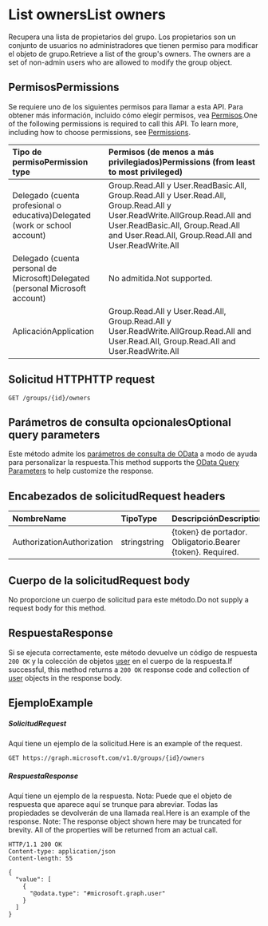 # <a name="list-owners"></a><span data-ttu-id="adf29-101">List owners</span><span class="sxs-lookup"><span data-stu-id="adf29-101">List owners</span></span>

<span data-ttu-id="adf29-p101">Recupera una lista de propietarios del grupo. Los propietarios son un conjunto de usuarios no administradores que tienen permiso para modificar el objeto de grupo.</span><span class="sxs-lookup"><span data-stu-id="adf29-p101">Retrieve a list of the group's owners. The owners are a set of non-admin users who are allowed to modify the group object.</span></span> 

## <a name="permissions"></a><span data-ttu-id="adf29-104">Permisos</span><span class="sxs-lookup"><span data-stu-id="adf29-104">Permissions</span></span>
<span data-ttu-id="adf29-p102">Se requiere uno de los siguientes permisos para llamar a esta API. Para obtener más información, incluido cómo elegir permisos, vea [Permisos](../../../concepts/permissions_reference.md).</span><span class="sxs-lookup"><span data-stu-id="adf29-p102">One of the following permissions is required to call this API. To learn more, including how to choose permissions, see [Permissions](../../../concepts/permissions_reference.md).</span></span>

|<span data-ttu-id="adf29-107">Tipo de permiso</span><span class="sxs-lookup"><span data-stu-id="adf29-107">Permission type</span></span>      | <span data-ttu-id="adf29-108">Permisos (de menos a más privilegiados)</span><span class="sxs-lookup"><span data-stu-id="adf29-108">Permissions (from least to most privileged)</span></span>              |
|:--------------------|:---------------------------------------------------------|
|<span data-ttu-id="adf29-109">Delegado (cuenta profesional o educativa)</span><span class="sxs-lookup"><span data-stu-id="adf29-109">Delegated (work or school account)</span></span> | <span data-ttu-id="adf29-110">Group.Read.All y User.ReadBasic.All, Group.Read.All y User.Read.All, Group.Read.All y User.ReadWrite.All</span><span class="sxs-lookup"><span data-stu-id="adf29-110">Group.Read.All and User.ReadBasic.All, Group.Read.All and User.Read.All, Group.Read.All and User.ReadWrite.All</span></span>   |
|<span data-ttu-id="adf29-111">Delegado (cuenta personal de Microsoft)</span><span class="sxs-lookup"><span data-stu-id="adf29-111">Delegated (personal Microsoft account)</span></span> | <span data-ttu-id="adf29-112">No admitida.</span><span class="sxs-lookup"><span data-stu-id="adf29-112">Not supported.</span></span>    |
|<span data-ttu-id="adf29-113">Aplicación</span><span class="sxs-lookup"><span data-stu-id="adf29-113">Application</span></span> | <span data-ttu-id="adf29-114">Group.Read.All y User.Read.All, Group.Read.All y User.ReadWrite.All</span><span class="sxs-lookup"><span data-stu-id="adf29-114">Group.Read.All and User.Read.All, Group.Read.All and User.ReadWrite.All</span></span> |

## <a name="http-request"></a><span data-ttu-id="adf29-115">Solicitud HTTP</span><span class="sxs-lookup"><span data-stu-id="adf29-115">HTTP request</span></span>
<!-- { "blockType": "ignored" } -->
```http
GET /groups/{id}/owners
```
## <a name="optional-query-parameters"></a><span data-ttu-id="adf29-116">Parámetros de consulta opcionales</span><span class="sxs-lookup"><span data-stu-id="adf29-116">Optional query parameters</span></span>
<span data-ttu-id="adf29-117">Este método admite los [parámetros de consulta de OData](http://developer.microsoft.com/en-us/graph/docs/overview/query_parameters) a modo de ayuda para personalizar la respuesta.</span><span class="sxs-lookup"><span data-stu-id="adf29-117">This method supports the [OData Query Parameters](http://developer.microsoft.com/en-us/graph/docs/overview/query_parameters) to help customize the response.</span></span>
## <a name="request-headers"></a><span data-ttu-id="adf29-118">Encabezados de solicitud</span><span class="sxs-lookup"><span data-stu-id="adf29-118">Request headers</span></span>
| <span data-ttu-id="adf29-119">Nombre</span><span class="sxs-lookup"><span data-stu-id="adf29-119">Name</span></span>       | <span data-ttu-id="adf29-120">Tipo</span><span class="sxs-lookup"><span data-stu-id="adf29-120">Type</span></span> | <span data-ttu-id="adf29-121">Descripción</span><span class="sxs-lookup"><span data-stu-id="adf29-121">Description</span></span>|
|:-----------|:------|:----------|
| <span data-ttu-id="adf29-122">Authorization</span><span class="sxs-lookup"><span data-stu-id="adf29-122">Authorization</span></span>  | <span data-ttu-id="adf29-123">string</span><span class="sxs-lookup"><span data-stu-id="adf29-123">string</span></span>  | <span data-ttu-id="adf29-p103">{token} de portador. Obligatorio.</span><span class="sxs-lookup"><span data-stu-id="adf29-p103">Bearer {token}. Required.</span></span> |

## <a name="request-body"></a><span data-ttu-id="adf29-126">Cuerpo de la solicitud</span><span class="sxs-lookup"><span data-stu-id="adf29-126">Request body</span></span>
<span data-ttu-id="adf29-127">No proporcione un cuerpo de solicitud para este método.</span><span class="sxs-lookup"><span data-stu-id="adf29-127">Do not supply a request body for this method.</span></span>

## <a name="response"></a><span data-ttu-id="adf29-128">Respuesta</span><span class="sxs-lookup"><span data-stu-id="adf29-128">Response</span></span>

<span data-ttu-id="adf29-129">Si se ejecuta correctamente, este método devuelve un código de respuesta `200 OK` y la colección de objetos [user](../resources/user.md) en el cuerpo de la respuesta.</span><span class="sxs-lookup"><span data-stu-id="adf29-129">If successful, this method returns a `200 OK` response code and collection of [user](../resources/user.md) objects in the response body.</span></span>
## <a name="example"></a><span data-ttu-id="adf29-130">Ejemplo</span><span class="sxs-lookup"><span data-stu-id="adf29-130">Example</span></span>
##### <a name="request"></a><span data-ttu-id="adf29-131">Solicitud</span><span class="sxs-lookup"><span data-stu-id="adf29-131">Request</span></span>
<span data-ttu-id="adf29-132">Aquí tiene un ejemplo de la solicitud.</span><span class="sxs-lookup"><span data-stu-id="adf29-132">Here is an example of the request.</span></span>
<!-- {
  "blockType": "request",
  "name": "get_owners"
}-->
```http
GET https://graph.microsoft.com/v1.0/groups/{id}/owners
```
##### <a name="response"></a><span data-ttu-id="adf29-133">Respuesta</span><span class="sxs-lookup"><span data-stu-id="adf29-133">Response</span></span>
<span data-ttu-id="adf29-p104">Aquí tiene un ejemplo de la respuesta. Nota: Puede que el objeto de respuesta que aparece aquí se trunque para abreviar. Todas las propiedades se devolverán de una llamada real.</span><span class="sxs-lookup"><span data-stu-id="adf29-p104">Here is an example of the response. Note: The response object shown here may be truncated for brevity. All of the properties will be returned from an actual call.</span></span>
<!-- {
  "blockType": "response",
  "truncated": true,
  "@odata.type": "microsoft.graph.directoryObject",
  "isCollection": true
} -->
```http
HTTP/1.1 200 OK
Content-type: application/json
Content-length: 55

{
  "value": [
    {
      "@odata.type": "#microsoft.graph.user"
    }
  ]
}
```

<!-- uuid: 8fcb5dbc-d5aa-4681-8e31-b001d5168d79
2015-10-25 14:57:30 UTC -->
<!-- {
  "type": "#page.annotation",
  "description": "List owners",
  "keywords": "",
  "section": "documentation",
  "tocPath": ""
}-->

